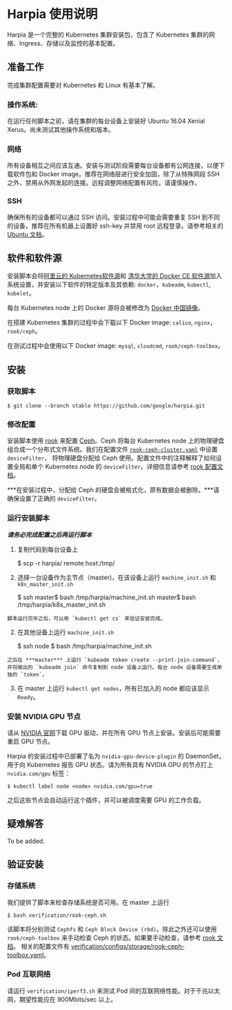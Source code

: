Harpia 使用说明
==================

Harpia 是一个完整的 Kubernetes 集群安装包，包含了 Kubernetes 集群的网络、Ingress、存储以及监控的基本配置。

## 准备工作

完成集群配置需要对 Kubernetes 和 Linux 有基本了解。

### 操作系统:

在运行任何脚本之前，请在集群的每台设备上安装好 Ubuntu 16.04 Xenial Xerus。尚未测试其他操作系统和版本。

### 网络

所有设备相互之间应该互通。安装与测试阶段需要每台设备都有公网连接，以便下载软件包和 Docker image。推荐在网络层进行安全加固，除了从特殊网段 SSH 之外，禁用从外网发起的连接。远程调整网络配置有风险，请谨慎操作。

### SSH

确保所有的设备都可以通过 SSH 访问。安装过程中可能会需要重复 SSH 到不同的设备，推荐在所有机器上设置好 ssh-key 并禁用 root 远程登录。请参考相关的 [Ubuntu 文档](https://help.ubuntu.com/lts/serverguide/openssh-server.html.en#openssh-keys)。

## 软件和软件源

安装脚本会将[阿里云的 Kubernetes软件源](https://mirrors.aliyun.com/kubernetes/)和
[清华大学的 Docker CE 软件源](https://mirrors.tuna.tsinghua.edu.cn/docker-ce/)加入系统设置，并安装以下软件的特定版本及其依赖:
 `docker`，`kubeadm`, `kubectl`, `kubelet`。

每台 Kubernetes node 上的 Docker 源将会被修改为 [Docker 中国镜像](https://docker-cn.com)。

在搭建 Kubernetes 集群的过程中会下载以下 Docker image:
`calico`, `nginx`，`rook/ceph`。

在测试过程中会使用以下 Docker image:
`mysql`, `cloudcmd`, `rook/ceph-toolbox`。

## 安装

### 获取脚本

	$ git clone --branch stable https://github.com/google/harpia.git

### 修改配置

安装脚本使用 [rook](https://rook.io/) 来配置 [Ceph](https://ceph.com/)。Ceph 将每台 Kubernetes node
上的物理硬盘组合成一个分布式文件系统。我们在配置文件 [`rook-ceph-cluster.yaml`](https://github.com/google/harpia/blob/master/setup/configs/storage/rook-ceph-cluster.yaml)
中设置 `deviceFilter`，
将物理硬盘分配给 Ceph 使用。配置文件中的注释解释了如何设置全局和单个 Kubernetes node 的 `deviceFilter`。详细信息请参考
[rook 配置文档](https://github.com/rook/rook/blob/master/Documentation/ceph-cluster-crd.md#storage-selection-settings)。

***在安装过程中，分配给 Ceph 的硬盘会被格式化，原有数据会被删除。***请确保设置了正确的 `deviceFilter`。

### 运行安装脚本

***请务必完成配置之后再运行脚本***

  1. 复制代码到每台设备上

		$ scp -r harpia/ remote.host:/tmp/

  3. 选择一台设备作为主节点（master)，在该设备上运行 `machine_init.sh` 和 `k8s_master_init.sh`

		$ ssh <the master host>
		master$ bash /tmp/harpia/machine_init.sh
		master$ bash /tmp/harpia/k8s_master_init.sh

	脚本运行完毕之后，可以用 `kubectl get cs` 来验证安装完成。

  2. 在其他设备上运行 `machine_init.sh`

		$ ssh <all other hosts>
		node $ bash /tmp/harpia/machine_init.sh

	之后在 ***master*** 上运行 `kubeadm token create --print-join-command`，并将输出的 `kubeadm join` 命令复制到 node 设备上运行。每台 node 设备需要生成单独的 `token`。

  3. 在 master 上运行 `kubectl get nodes`，所有已加入的 node 都应该显示 `Ready`。

### 安装 NVIDIA GPU 节点

请从 [NVIDIA 官网](https://www.nvidia.com/Download/index.aspx)下载 GPU 驱动，并在所有
GPU 节点上安装。安装后可能需要重启 GPU 节点。

Harpia 的安装过程中已部署了名为 `nvidia-gpu-device-plugin` 的 DaemonSet，用于向 Kubernetes 报告
GPU 状态。请为所有具有 NVIDIA GPU 的节点打上 `nvidia.com/gpu` 标签：
```shell
$ kubectl label node <node> nvidia.com/gpu=true
```

之后这些节点会自动运行这个插件，并可以被调度需要 GPU 的工作负载。

## 疑难解答

To be added.

## 验证安装

### 存储系统

我们提供了脚本来检查存储系统是否可用。在 master 上运行

	$ bash verification/rook-ceph.sh

该脚本将分别测试 `Cephfs` 和 `Ceph Block Device (rbd)`。除此之外还可以使用 `rook/ceph-toolbox` 来手动检查 Ceph 的状态。如果要手动检查，请参考 [rook 文档](https://github.com/rook/rook/blob/master/Documentation/ceph-toolbox.md)。
相关的配置文件有 [verification/configs/storage/rook-ceph-toolbox.yaml](https://github.com/google/harpia/blob/master/verification/configs/storage/rook-ceph-toolbox.yaml)。

### Pod 互联网络

请运行 `verification/iperf3.sh` 来测试 Pod 间的互联网络性能。对于千兆以太网，期望性能应在
900Mbits/sec 以上。
